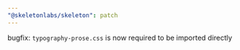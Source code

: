 ```yaml
---
"@skeletonlabs/skeleton": patch
---
```


bugfix: `typography-prose.css` is now required to be imported directly
